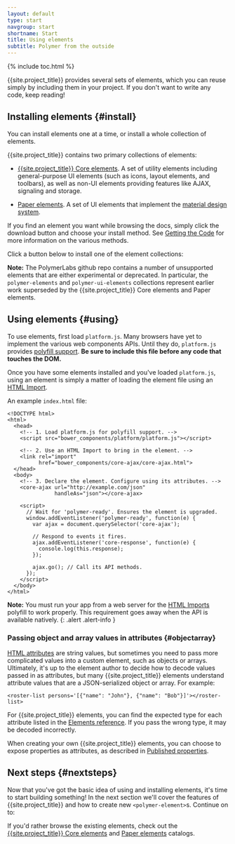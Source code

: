 ```yaml
---
layout: default
type: start
navgroup: start
shortname: Start
title: Using elements
subtitle: Polymer from the outside
---
```


{% include toc.html %}

{{site.project_title}} provides several sets of elements, which you can reuse simply by
including them in your project. If you don't want to write any code, keep reading!

## Installing elements {#install}

You can install elements one at a time, or install a whole collection of elements.

{{site.project_title}} contains two primary collections of elements:

-   <a href="/docs/elements/core-elements.html">{{site.project_title}} Core elements</a>. A set of utility
    elements including general-purpose UI elements (such as icons, layout elements, and toolbars),
    as well as  non-UI elements providing features like AJAX, signaling and storage.

-   [Paper elements](/docs/elements/paper-elements.html). A set of UI elements that implement the 
    [material design system](/docs/polymer/material.html).


If you find an element you want while browsing the docs, simply click
the download button and choose your install method. See 
[Getting the Code](getting-the-code.html) for more information on the various methods.

Click a button below to install one of the element collections:

  <component-download-button org="Polymer" component="core-elements" label="GET THE {{site.project_title}} CORE ELEMENTS">
  </component-download-button>

  <component-download-button org="Polymer" component="paper-elements" label="GET THE PAPER ELEMENTS">
  </component-download-button>


**Note:** The PolymerLabs github repo contains a number of unsupported elements that are either 
experimental or deprecated. In particular, the `polymer-elements` and `polymer-ui-elements` 
collections represent earlier work superseded by the {{site.project_title}} Core elements and 
Paper elements.

## Using elements {#using}

To use elements, first load `platform.js`. Many browsers have yet to implement the various web components APIs. Until they do, `platform.js` provides [polyfill support](/docs/start/platform.html). **Be sure to include this file before any code that touches the DOM.**

Once you have some elements installed and you've loaded `platform.js`, using an element is simply a matter of loading the element file using an [HTML Import](/platform/html-imports.html).

An example `index.html` file:

    <!DOCTYPE html>
    <html>
      <head>
        <!-- 1. Load platform.js for polyfill support. -->
        <script src="bower_components/platform/platform.js"></script>

        <!-- 2. Use an HTML Import to bring in the element. -->
        <link rel="import"
              href="bower_components/core-ajax/core-ajax.html">
      </head>
      <body>
        <!-- 3. Declare the element. Configure using its attributes. -->
        <core-ajax url="http://example.com/json"
                   handleAs="json"></core-ajax>

        <script>
          // Wait for 'polymer-ready'. Ensures the element is upgraded.
          window.addEventListener('polymer-ready', function(e) {
            var ajax = document.querySelector('core-ajax');

            // Respond to events it fires.
            ajax.addEventListener('core-response', function(e) {
              console.log(this.response);
            });

            ajax.go(); // Call its API methods.
          });
        </script>
      </body>
    </html>

**Note:** You must run your app from a web server for the [HTML Imports](/platform/html-imports.html)
polyfill to work properly. This requirement goes away when the API is available natively.
{: .alert .alert-info }

###  Passing object and array values in attributes {#objectarray}

[HTML attributes](https://developer.mozilla.org/en-US/docs/Web/HTML/Attributes) are string values, but sometimes you need to pass more complicated values into a custom element, such as objects or arrays. Ultimately, it's up to the element author to decide how to decode values passed in as attributes, but many {{site.project_title}} elements understand attribute values that are a JSON-serialized object or array. For example:

    <roster-list persons='[{"name": "John"}, {"name": "Bob"}]'></roster-list>

For {{site.project_title}} elements, you can find the expected type for each attribute listed in the [Elements reference](/docs/elements/). If you pass the wrong type, it may be decoded incorrectly.

When creating your own {{site.project_title}} elements, you can choose to expose properties as attributes, as described in [Published properties](/docs/polymer/polymer.html#published-properties).

## Next steps {#nextsteps}

Now that you've got the basic idea of using and installing elements, it's time to start
building something! In the next section we'll cover the features of {{site.project_title}} and how to create new `<polymer-element>`s. Continue on to:

<a href="/docs/start/creatingelements.html">
  <paper-button icon="arrow-forward" label="Creating elements" raisedButton></paper-button>
</a>

If you'd rather browse the existing elements, check out the 
<a href="/docs/elements/core-elements.html">{{site.project_title}} Core elements</a> 
and <a href="/docs/elements/core-elements.html">Paper elements</a> catalogs.
